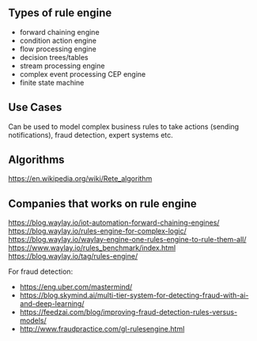 ## Types of rule engine

- forward chaining engine
- condition action engine
- flow processing engine
- decision trees/tables
- stream processing engine
- complex event processing CEP engine
- finite state machine

## Use Cases

Can be used to model complex business rules to take actions (sending notifications), fraud detection, expert systems etc.



## Algorithms

https://en.wikipedia.org/wiki/Rete_algorithm


## Companies that works on rule engine

https://blog.waylay.io/iot-automation-forward-chaining-engines/
https://blog.waylay.io/rules-engine-for-complex-logic/
https://blog.waylay.io/waylay-engine-one-rules-engine-to-rule-them-all/
https://www.waylay.io/rules_benchmark/index.html
https://blog.waylay.io/tag/rules-engine/

For fraud detection:
- https://eng.uber.com/mastermind/
- https://blog.skymind.ai/multi-tier-system-for-detecting-fraud-with-ai-and-deep-learning/
- https://feedzai.com/blog/improving-fraud-detection-rules-versus-models/
- http://www.fraudpractice.com/gl-rulesengine.html
